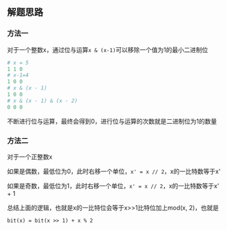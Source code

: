## 解题思路

### 方法一

对于一个整数x，通过位与运算`x & (x-1)`可以移除一个值为1的最小二进制位

```python
# x = 5
1 1 0
# x-1=4
1 0 0
# x & (x - 1)
1 0 0
# x & (x - 1) & (x - 2)
0 0 0
```

不断进行位与运算，最终会得到0，进行位与运算的次数就是二进制位为1的数量

### 方法二

对于一个正整数x

如果是偶数，最低位为0，此时右移一个单位，`x' = x // 2`，x的一比特数等于x'

如果是奇数，最低位为1，此时右移一个单位，`x' = x // 2`，x的一比特数等于x' + 1

总结上面的逻辑，也就是x的一比特位会等于x>>1比特位加上mod(x, 2)，也就是

`bit(x) = bit(x >> 1) + x % 2`